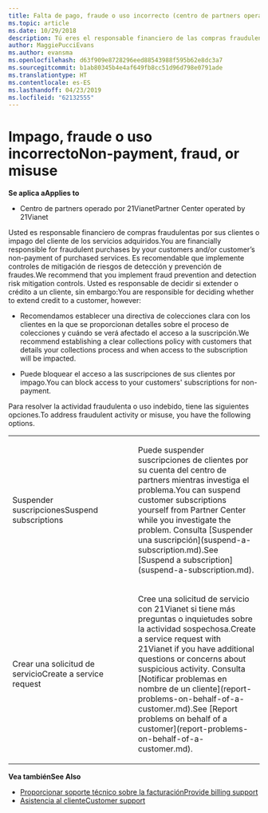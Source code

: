 ```yaml
---
title: Falta de pago, fraude o uso incorrecto (centro de partners operado por 21Vianet)
ms.topic: article
ms.date: 10/29/2018
description: Tú eres el responsable financiero de las compras fraudulentas que hagan tus clientes o de los impagos de tus clientes por servicios comprados. Por lo tanto, te recomendamos que implementes controles de mitigación de riesgos para la prevención y detección del fraude.
author: MaggiePucciEvans
ms.author: evansma
ms.openlocfilehash: d63f909e8728296eed88543988f595b62e8dc3a7
ms.sourcegitcommit: b1ab80345b4e4af649fb8cc51d96d798e0791ade
ms.translationtype: HT
ms.contentlocale: es-ES
ms.lasthandoff: 04/23/2019
ms.locfileid: "62132555"
---
```

# <a name="non-payment-fraud-or-misuse"></a><span data-ttu-id="b7d9b-103">Impago, fraude o uso incorrecto</span><span class="sxs-lookup"><span data-stu-id="b7d9b-103">Non-payment, fraud, or misuse</span></span>

<span data-ttu-id="b7d9b-104">**Se aplica a**</span><span class="sxs-lookup"><span data-stu-id="b7d9b-104">**Applies to**</span></span>

-   <span data-ttu-id="b7d9b-105">Centro de partners operado por 21Vianet</span><span class="sxs-lookup"><span data-stu-id="b7d9b-105">Partner Center operated by 21Vianet</span></span>

<span data-ttu-id="b7d9b-106">Usted es responsable financiero de compras fraudulentas por sus clientes o impago del cliente de los servicios adquiridos.</span><span class="sxs-lookup"><span data-stu-id="b7d9b-106">You are financially responsible for fraudulent purchases by your customers and/or customer’s non-payment of purchased services.</span></span> <span data-ttu-id="b7d9b-107">Es recomendable que implemente controles de mitigación de riesgos de detección y prevención de fraudes.</span><span class="sxs-lookup"><span data-stu-id="b7d9b-107">We recommend that you implement fraud prevention and detection risk mitigation controls.</span></span> <span data-ttu-id="b7d9b-108">Usted es responsable de decidir si extender o crédito a un cliente, sin embargo:</span><span class="sxs-lookup"><span data-stu-id="b7d9b-108">You are responsible for deciding whether to extend credit to a customer, however:</span></span>

-   <span data-ttu-id="b7d9b-109">Recomendamos establecer una directiva de colecciones clara con los clientes en la que se proporcionan detalles sobre el proceso de colecciones y cuándo se verá afectado el acceso a la suscripción.</span><span class="sxs-lookup"><span data-stu-id="b7d9b-109">We recommend establishing a clear collections policy with customers that details your collections process and when access to the subscription will be impacted.</span></span>

-   <span data-ttu-id="b7d9b-110">Puede bloquear el acceso a las suscripciones de sus clientes por impago.</span><span class="sxs-lookup"><span data-stu-id="b7d9b-110">You can block access to your customers' subscriptions for non-payment.</span></span>


<span data-ttu-id="b7d9b-111">Para resolver la actividad fraudulenta o uso indebido, tiene las siguientes opciones.</span><span class="sxs-lookup"><span data-stu-id="b7d9b-111">To address fraudulent activity or misuse, you have the following options.</span></span>

<table>
<colgroup>
<col width="50%" />
<col width="50%" />
</colgroup>
<tbody>
<tr class="odd">
<td><span data-ttu-id="b7d9b-112">Suspender suscripciones</span><span class="sxs-lookup"><span data-stu-id="b7d9b-112">Suspend subscriptions</span></span></td>
<td><p><span data-ttu-id="b7d9b-113">Puede suspender suscripciones de clientes por su cuenta del centro de partners mientras investiga el problema.</span><span class="sxs-lookup"><span data-stu-id="b7d9b-113">You can suspend customer subscriptions yourself from Partner Center while you investigate the problem.</span></span> <span data-ttu-id="b7d9b-114">Consulta [Suspender una suscripción](suspend-a-subscription.md).</span><span class="sxs-lookup"><span data-stu-id="b7d9b-114">See [Suspend a subscription](suspend-a-subscription.md).</span></span></p></td>
</tr>
<tr class="even">
<td><span data-ttu-id="b7d9b-115">Crear una solicitud de servicio</span><span class="sxs-lookup"><span data-stu-id="b7d9b-115">Create a service request</span></span></td>
<td><p><span data-ttu-id="b7d9b-116">Cree una solicitud de servicio con 21Vianet si tiene más preguntas o inquietudes sobre la actividad sospechosa.</span><span class="sxs-lookup"><span data-stu-id="b7d9b-116">Create a service request with 21Vianet if you have additional questions or concerns about suspicious activity.</span></span> <span data-ttu-id="b7d9b-117">Consulta [Notificar problemas en nombre de un cliente](report-problems-on-behalf-of-a-customer.md).</span><span class="sxs-lookup"><span data-stu-id="b7d9b-117">See [Report problems on behalf of a customer](report-problems-on-behalf-of-a-customer.md).</span></span></p></td>
</tr>
</tbody>
</table>

<span data-ttu-id="b7d9b-118">**Vea también**</span><span class="sxs-lookup"><span data-stu-id="b7d9b-118">**See Also**</span></span>

-   [<span data-ttu-id="b7d9b-119">Proporcionar soporte técnico sobre la facturación</span><span class="sxs-lookup"><span data-stu-id="b7d9b-119">Provide billing support</span></span>](provide-billing-support.md)
-   [<span data-ttu-id="b7d9b-120">Asistencia al cliente</span><span class="sxs-lookup"><span data-stu-id="b7d9b-120">Customer support</span></span>](customer-support.md) 

 




